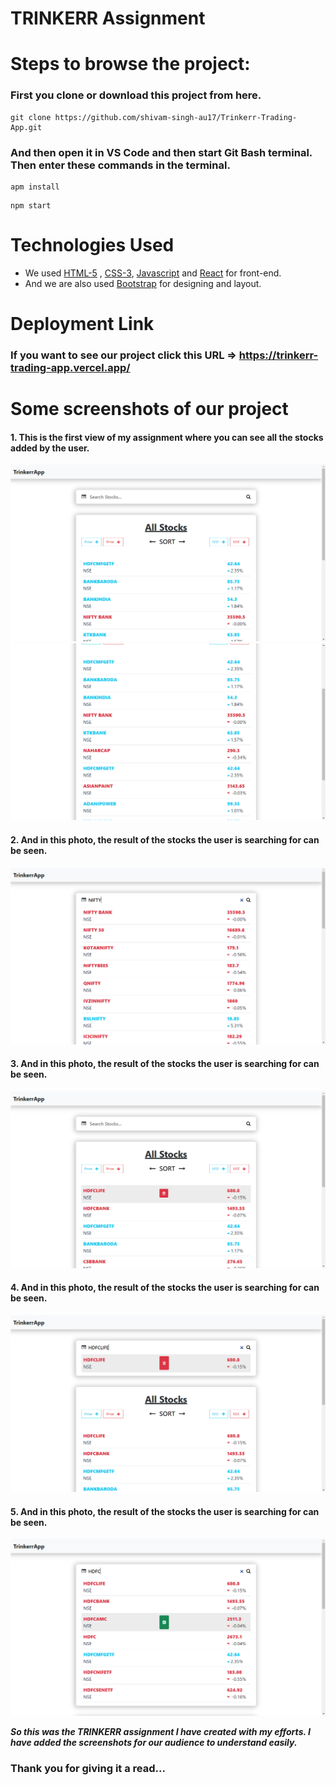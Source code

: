 # TRINKERR Assignment


# Steps to browse the project:

### First you clone or download this project from here.
```
git clone https://github.com/shivam-singh-au17/Trinkerr-Trading-App.git
```


### And then open it in VS Code and then start Git Bash terminal. Then enter these commands in the terminal.  
```
apm install
```
```
npm start
```

# Technologies Used

- We used  [HTML-5](https://www.w3schools.com/html/) ,  [CSS-3](https://www.w3schools.com/css/default.asp), [Javascript](https://www.w3schools.com/js/default.asp)  and  [React](https://reactjs.org/docs/getting-started.html)  for front-end.
- And we are also used  [Bootstrap](https://getbootstrap.com/) for designing and layout.


# Deployment Link

### If you want to see our project click this URL => https://trinkerr-trading-app.vercel.app/


# Some screenshots of our project

#### 1. This is the first view of my assignment where you can see all the stocks added by the user.
![Screenshot (286)](https://github.com/shivam-singh-au17/Trinkerr-Trading-App/blob/master/Screenshot/Screenshot%20(286).png?raw=true)
![Screenshot (287)](https://github.com/shivam-singh-au17/Trinkerr-Trading-App/blob/master/Screenshot/Screenshot%20(287).png?raw=true)

#### 2. And in this photo, the result of the stocks the user is searching for can be seen.
![Screenshot (288)](https://github.com/shivam-singh-au17/Trinkerr-Trading-App/blob/master/Screenshot/Screenshot%20(288).png?raw=true)

#### 3. And in this photo, the result of the stocks the user is searching for can be seen.
![Screenshot (289)](https://github.com/shivam-singh-au17/Trinkerr-Trading-App/blob/master/Screenshot/Screenshot%20(289).png?raw=true)

#### 4. And in this photo, the result of the stocks the user is searching for can be seen.
![Screenshot (290)](https://github.com/shivam-singh-au17/Trinkerr-Trading-App/blob/master/Screenshot/Screenshot%20(290).png?raw=true)

#### 5. And in this photo, the result of the stocks the user is searching for can be seen.
![Screenshot (291)](https://github.com/shivam-singh-au17/Trinkerr-Trading-App/blob/master/Screenshot/Screenshot%20(291).png?raw=true)

***So this was the TRINKERR assignment I have created with my efforts. I have added the screenshots for our audience to understand easily.***

### Thank you for giving it a read...
